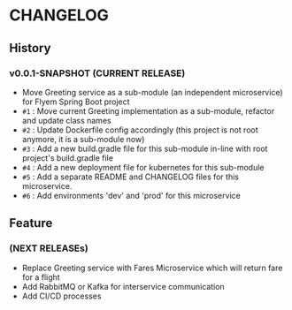 # CHANGELOG

## History
### v0.0.1-SNAPSHOT (CURRENT RELEASE)

* Move Greeting service as a sub-module (an independent microservice) for Flyem Spring Boot project
* `#1` : Move current Greeting implementation as a sub-module, refactor and update class names
* `#2` : Update Dockerfile config accordingly (this project is not root anymore, it is a sub-module now)
* `#3` : Add a new build.gradle file for this sub-module in-line with root project's build.gradle file
* `#4` : Add a new deployment file for kubernetes for this sub-module
* `#5` : Add a separate README and CHANGELOG files for this microservice.
* `#6` : Add environments 'dev' and 'prod' for this microservice

## Feature

### (NEXT RELEASEs)

* Replace Greeting service with Fares Microservice which will return fare for a flight
* Add RabbitMQ or Kafka for interservice communication
* Add CI/CD processes